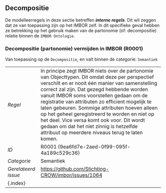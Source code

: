 ## Decompositie

De modelleerregels in deze sectie betreffen ***interne regels***. Dit wil zeggen dat ze van toepassing zijn op het IMBOR zelf. In dit specifieke geval hebben ze betrekking op het gebruik maken van de partonomie (of: decompositie) relatie binnen de `IMBOR Ontologie`.

### Decompositie (partonomie) vermijden in IMBOR (R0001)

Van toepassing op de `Decompositie`, en valt binnen de categorie: `Semantiek`

| | |
| ----- | ---- | 
| *Regel* | In principe zegt IMBOR niets over de partonomie van Objecttypen. Dit omdat deze per perspectief verschilt en er nooit één manier van samenstelling correct zal zijn. Dat gezegd hebbende worden vanuit IMBOR soms voorstellen gedaan om de registratie van attributen zo efficient mogelijk te laten gebeuren. Sommige attributen hoeven alleen op het geheel geregistreerd te worden en niet op het deel. Vice versa komt ook voor. Dit wordt gedaan om dat het niet zinnig is hetzelfde attribuut op meerdere niveaus terug te laten komen. | 
| *ID* | R0001 (9ea6fd7e-2aed-0f99-095f-4a189c529c36) |
| *Categorie* | Semantiek
 |*Gerelateerd issue* | https://github.com/Stichting-CROW/imbor/issues/1064  |
| {.index} | | 


